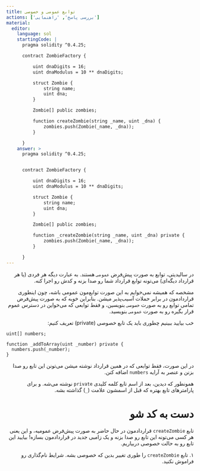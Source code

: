 ```yaml
---
title: توابع عمومی و خصوصی
actions: ['بررسی پاسخ', 'راهنمایی']
material:
  editor:
    language: sol
    startingCode: |
      pragma solidity ^0.4.25;

      contract ZombieFactory {

          uint dnaDigits = 16;
          uint dnaModulus = 10 ** dnaDigits;

          struct Zombie {
              string name;
              uint dna;
          }

          Zombie[] public zombies;

          function createZombie(string _name, uint _dna) {
              zombies.push(Zombie(_name, _dna));
          }

      }
    answer: >
      pragma solidity ^0.4.25;


      contract ZombieFactory {

          uint dnaDigits = 16;
          uint dnaModulus = 10 ** dnaDigits;

          struct Zombie {
              string name;
              uint dna;
          }

          Zombie[] public zombies;

          function _createZombie(string _name, uint _dna) private {
              zombies.push(Zombie(_name, _dna));
          }

      }
---
```


<div dir="rtl">

در سالیدیتی، توابع به صورت پیش‌فرض `عمومی` هستند. به عبارت دیگه هر فردی (یا هر قرارداد دیگه‌ای) می‌تونه توابع قرارداد شما رو صدا بزنه و کدش رو اجرا کنه.

مشخصه که همیشه نمی‌خوایم به این صورت توابع‌مون عمومی باشه، چون اینطوری قراردادمون در برابر حملات آسیب‌پذیر میشن. بنابراین خوبه که به صورت پیش‌فرض تمامی توابع رو به صورت `خصوصی` بنویسین، و فقط توابعی که می‌خواین در دسترس عموم قرار بگیره رو به صورت `عمومی` بنویسید.

خب بیایید ببینیم چطوری باید یک تابع خصوصی (private) تعریف کنیم: 

</div>

```
uint[] numbers;

function _addToArray(uint _number) private {
  numbers.push(_number);
}
```

<div dir="rtl">

در این صورت، فقط توابعی که در همین قرارداد نوشته میشن می‌تونن این تابع رو صدا بزنن و عنصر به آرایه `numbers` اضافه کنن.

همونطور که دیدین، بعد از اسم تابع کلمه کلیدی `private` نوشته می‌شه. و برای پارامترهای تابع بهتره که قبل از اسمشون علامت (`_`) گذاشته بشه.

# دست به کد شو

تابع `createZombie` قراردادمون در حال حاضر به صورت پیش‌فرض عمومیه، و این یعنی هر کسی می‌تونه این تابع رو صدا بزنه و یک زامبی جدید در قراردادمون بسازه! بیایید این تابع رو به حالت خصوصی دربیاریم.

۱. تابع `createZombie` را طوری تغییر بدین که خصوصی بشه. شرایط نام‌گذاری رو فراموش نکنید.

</div>
